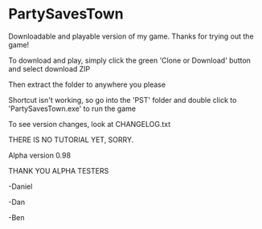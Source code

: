 # PartySavesTown
Downloadable and playable version of my game.
Thanks for trying out the game!

To download and play, simply click the green 'Clone or Download' button and select download ZIP

Then extract the folder to anywhere you please 

Shortcut isn't working, so go into the 'PST' folder and double click to 'PartySavesTown.exe' to run the game

To see version changes, look at CHANGELOG.txt

THERE IS NO TUTORIAL YET, SORRY.

Alpha version 0.98

THANK YOU ALPHA TESTERS

-Daniel

-Dan

-Ben
